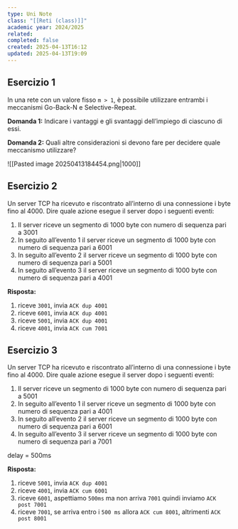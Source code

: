 ```yaml
---
type: Uni Note
class: "[[Reti (class)]]"
academic year: 2024/2025
related: 
completed: false
created: 2025-04-13T16:12
updated: 2025-04-13T19:09
---
```

## Esercizio 1

In una rete con un valore fisso `m > 1`, è possibile utilizzare entrambi i meccanismi Go-Back-N e Selective-Repeat.

**Domanda 1:** Indicare i vantaggi e gli svantaggi dell’impiego di ciascuno di essi.

**Domanda 2:** Quali altre considerazioni si devono fare per decidere quale meccanismo utilizzare?

![[Pasted image 20250413184454.png|1000]]

## Esercizio 2

Un server TCP ha ricevuto e riscontrato all’interno di una connessione i byte
fino al 4000. Dire quale azione esegue il server dopo i seguenti eventi:
1. Il server riceve un segmento di 1000 byte con numero di sequenza pari a 3001
2. In seguito all’evento 1 il server riceve un segmento di 1000 byte con numero di sequenza pari a 6001
3. In seguito all’evento 2 il server riceve un segmento di 1000 byte con numero di sequenza pari a 5001
4. In seguito all’evento 3 il server riceve un segmento di 1000 byte con numero di sequenza pari a 4001

**Risposta:**
1. riceve `3001`, invia `ACK dup 4001`
2. riceve `6001`, invia `ACK dup 4001`
3. riceve `5001`, invia `ACK dup 4001`
4. riceve `4001`, invia `ACK cum 7001`

## Esercizio 3

Un server TCP ha ricevuto e riscontrato all’interno di una connessione i byte fino al 4000. Dire quale azione esegue il server dopo i seguenti eventi:
1. Il server riceve un segmento di 1000 byte con numero di sequenza pari a 5001
2. In seguito all’evento 1 il server riceve un segmento di 1000 byte con numero di sequenza pari a 4001
3. In seguito all’evento 2 il server riceve un segmento di 1000 byte con numero di sequenza pari a 6001
4. In seguito all’evento 3 il server riceve un segmento di 1000 byte con numero di sequenza pari a 7001

delay = 500ms

**Risposta:**
1. riceve `5001`, invia `ACK dup 4001` 
2. riceve `4001`, invia `ACK cum 6001`
3. riceve `6001`, aspettiamo `500ms` ma non arriva `7001` quindi inviamo `ACK post 7001`
4. riceve `7001`, se arriva entro i `500 ms` allora `ACK cum 8001`, altrimenti `ACK post 8001`
